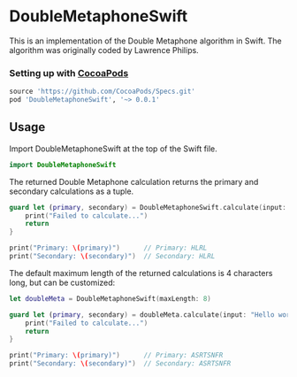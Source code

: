 # DoubleMetaphoneSwift
This is an implementation of the Double Metaphone algorithm in Swift. The algorithm was originally coded by Lawrence Philips.



### Setting up with [CocoaPods](http://cocoapods.org/?q=DoubleMetaphoneSwift)
```ruby
source 'https://github.com/CocoaPods/Specs.git'
pod 'DoubleMetaphoneSwift', '~> 0.0.1'
```

## Usage
Import DoubleMetaphoneSwift at the top of the Swift file.

```swift
import DoubleMetaphoneSwift
```

The returned Double Metaphone calculation returns the primary and secondary calculations as a tuple.
```swift
guard let (primary, secondary) = DoubleMetaphoneSwift.calculate(input: "Hello World!") else {
    print("Failed to calculate...")
    return
}

print("Primary: \(primary)")      // Primary: HLRL
print("Secondary: \(secondary)")  // Secondary: HLRL
```

The default maximum length of the returned calculations is 4 characters long, but can be customized:
```swift
let doubleMeta = DoubleMetaphoneSwift(maxLength: 8)

guard let (primary, secondary) = doubleMeta.calculate(input: "Hello world, good to see you") else {
    print("Failed to calculate...")
    return
}

print("Primary: \(primary)")      // Primary: ASRTSNFR
print("Secondary: \(secondary)")  // Secondary: ASRTSNFR
```
